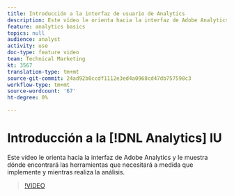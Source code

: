 ```yaml
---
title: Introducción a la interfaz de usuario de Analytics
description: Este vídeo le orienta hacia la interfaz de Adobe Analytics y le muestra dónde encontrará las herramientas que necesitará a medida que implemente y mientras realiza la análisis.
feature: analytics basics
topics: null
audience: analyst
activity: use
doc-type: feature video
team: Technical Marketing
kt: 3567
translation-type: tm+mt
source-git-commit: 24ad92b0ccdf1112e3ed4a0968cd47db757598c3
workflow-type: tm+mt
source-wordcount: '67'
ht-degree: 0%

---
```



# Introducción a la [!DNL Analytics] IU

Este vídeo le orienta hacia la interfaz de Adobe Analytics y le muestra dónde encontrará las herramientas que necesitará a medida que implemente y mientras realiza la análisis.

>[!VIDEO](https://video.tv.adobe.com/v/28748/?quality=12)

